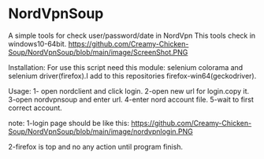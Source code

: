 # NordVpnSoup
A simple tools for check user/password/date in NordVpn 
This tools check in windows10-64bit.
https://github.com/Creamy-Chicken-Soup/NordVpnSoup/blob/main/image/ScreenShot.PNG


Installation:
For use this script need this module:
selenium
colorama
and selenium driver(firefox).I add to this repositories firefox-win64(geckodriver).

Usage:
1- open nordclient and click login.
2-open new url for login.copy it.
3-open nordvpnsoup and enter url.
4-enter nord account file.
5-wait to first correct account.


note:
1-login page should be like this:
https://github.com/Creamy-Chicken-Soup/NordVpnSoup/blob/main/image/nordvpnlogin.PNG

2-firefox is top and no any action until program finish.
